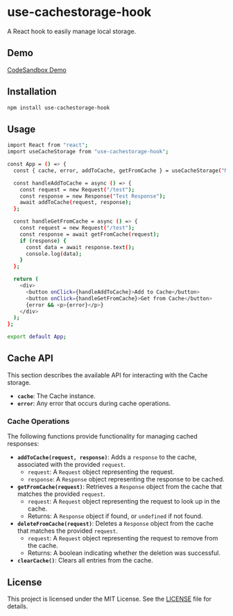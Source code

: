 # use-cachestorage-hook

A React hook to easily manage local storage.

## Demo

[CodeSandbox Demo](https://codesandbox.io/p/sandbox/9srdvq)

## Installation

```bash
npm install use-cachestorage-hook
```


## Usage
```bash
import React from "react";
import useCacheStorage from "use-cachestorage-hook";

const App = () => {
  const { cache, error, addToCache, getFromCache } = useCacheStorage("MyCache");

  const handleAddToCache = async () => {
    const request = new Request("/test");
    const response = new Response("Test Response");
    await addToCache(request, response);
  };

  const handleGetFromCache = async () => {
    const request = new Request("/test");
    const response = await getFromCache(request);
    if (response) {
      const data = await response.text();
      console.log(data);
    }
  };

  return (
    <div>
      <button onClick={handleAddToCache}>Add to Cache</button>
      <button onClick={handleGetFromCache}>Get from Cache</button>
      {error && <p>{error}</p>}
    </div>
  );
};

export default App;
```

## Cache API

This section describes the available API for interacting with the Cache storage.

* **`cache`**: The Cache instance.
* **`error`**: Any error that occurs during cache operations.

### Cache Operations

The following functions provide functionality for managing cached responses:

* **`addToCache(request, response)`**: Adds a `response` to the cache, associated with the provided `request`.
    * `request`: A `Request` object representing the request.
    * `response`: A `Response` object representing the response to be cached.
* **`getFromCache(request)`**: Retrieves a `Response` object from the cache that matches the provided `request`.
    * `request`: A `Request` object representing the request to look up in the cache.
    * Returns: A `Response` object if found, or `undefined` if not found.
* **`deleteFromCache(request)`**: Deletes a `Response` object from the cache that matches the provided `request`.
    * `request`: A `Request` object representing the request to remove from the cache.
    * Returns: A boolean indicating whether the deletion was successful.
* **`clearCache()`**: Clears all entries from the cache.

## License
This project is licensed under the MIT License. See the [LICENSE](LICENSE) file for details.